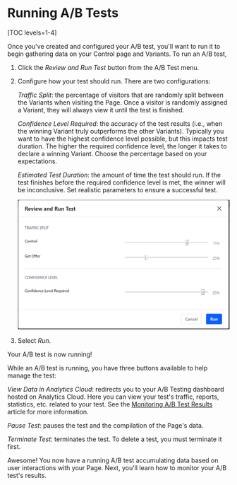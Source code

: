 # Running A/B Tests

[TOC levels=1-4]

Once you've created and configured your A/B test, you'll want to run it to begin
gathering data on your Control page and Variants. To run an A/B test,

1.  Click the *Review and Run Test* button from the A/B Test menu.

2.  Configure how your test should run. There are two configurations:

    *Traffic Split*: the percentage of visitors that are randomly split between
    the Variants when visiting the Page. Once a visitor is randomly assigned a
    Variant, they will always view it until the test is finished.

    *Confidence Level Required*: the accuracy of the test results (i.e., when
    the winning Variant truly outperforms the other Variants). Typically you
    want to have the highest confidence level possible, but this impacts test
    duration. The higher the required confidence level, the longer it takes to
    declare a winning Variant. Choose the percentage based on your expectations.

    *Estimated Test Duration*: the amount of time the test should run. If the
    test finishes before the required confidence level is met, the winner will
    be inconclusive. Set realistic parameters to ensure a successful test.

    ![Figure 1: Configure the final parameters of your A/B test before running it.](../../../images-dxp/run-ab-test.png)

3.  Select *Run*.

Your A/B test is now running!

While an A/B test is running, you have three buttons available to help manage
the test:

*View Data in Analytics Cloud*: redirects you to your A/B Testing dashboard
hosted on Analytics Cloud. Here you can view your test's traffic, reports,
statistics, etc. related to your test. See the
[Monitoring A/B Test Results](/docs/7-2/user/-/knowledge_base/u/monitoring-ab-test-results)
article for more information.

*Pause Test*: pauses the test and the compilation of the Page's data.

<!-- TODO: look into this more when product is finished. -Cody -->

*Terminate Test*: terminates the test. To delete a test, you must terminate it
first.

Awesome! You now have a running A/B test accumulating data based on user
interactions with your Page. Next, you'll learn how to monitor your A/B test's
results.


<!-- Notes

- There needs to be sufficient traffic on the page (ideally 1000 views/day).
  Having low traffic on the page will extend the duration of the test run.

- The duration of a test run is estimated based on page traffic. To change the
    test duration, the marketing analyst can change the confidence level.

-->
